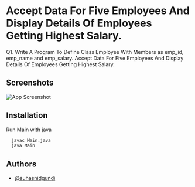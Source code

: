 
# Accept Data For Five Employees And Display Details Of Employees Getting Highest Salary. 
Q1. Write A Program To Define Class Employee With Members as emp_id, emp_name and emp_salary. Accept Data For Five Employees And Display Details Of Employees Getting Highest Salary.

## Screenshots

![App Screenshot](https://suhasnidgundi.suveesoft.in/images/10.png)


## Installation

Run Main with java

```bash
  javac Main.java
  java Main
```


## Authors

- [@suhasnidgundi](https://github.com/suhasnidgundi7)

